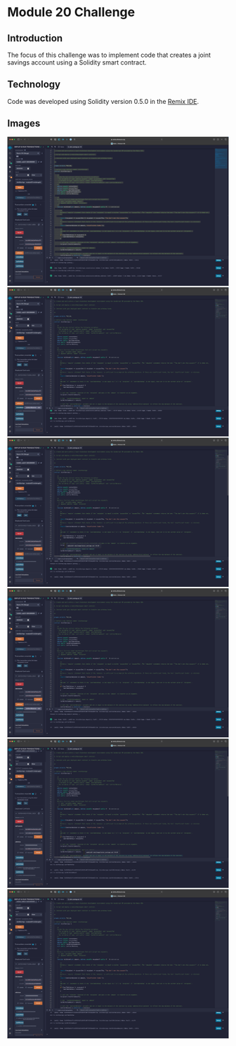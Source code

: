 # Module 20 Challenge


## Introduction
The focus of this challenge was to implement code that creates a joint savings account using a Solidity smart contract.

## Technology
Code was developed using Solidity version 0.5.0 in the [Remix IDE](https://remix.ethereum.org). 


## Images

<img src="images/set_accounts.png">  
<img src="images/send_1_ether.png">  
<img src="images/send_10_ether.png">  
<img src="images/send_5_ether.png">  
<img src="images/withdraw_accountone.png">  
<img src="images/withdraw_accounttwo.png">  






